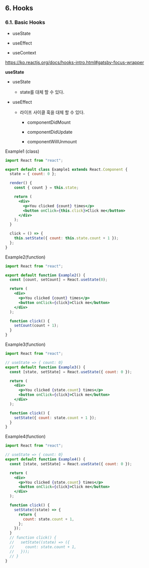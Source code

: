 ## 6. Hooks

### 6.1. Basic Hooks

- useState

- useEffect

- useContext

https://ko.reactjs.org/docs/hooks-intro.html#gatsby-focus-wrapper



**useState**

- useState
  
  - state를 대체 할 수 있다.

- useEffect
  
  - 라이프 사이클 훅을 대체 할 수 있다.
    
    - componentDidMount
    
    - componentDidUpdate
    
    - componentWillUnmount



Example1 (class)

```jsx
import React from "react";

export default class Example1 extends React.Component {
  state = { count: 0 };

  render() {
    const { count } = this.state;

    return (
      <div>
        <p>You clicked {count} times</p>
        <button onClick={this.click}>Click me</button>
      </div>
    );
  }

  click = () => {
    this.setState({ count: this.state.count + 1 });
  };
}

```



Example2(function)

```jsx
import React from "react";

export default function Example2() {
  const [count, setCount] = React.useState(0);

  return (
    <div>
      <p>You clicked {count} times</p>
      <button onClick={click}>Click me</button>
    </div>
  );

  function click() {
    setCount(count + 1);
  }
}

```



Example3(function)

```jsx
import React from "react";

// useState => { count: 0}
export default function Example3() {
  const [state, setState] = React.useState({ count: 0 });

  return (
    <div>
      <p>You clicked {state.count} times</p>
      <button onClick={click}>Click me</button>
    </div>
  );

  function click() {
    setState({ count: state.count + 1 });
  }
}

```



Example4(function)

```jsx
import React from "react";

// useState => { count: 0}
export default function Example4() {
  const [state, setState] = React.useState({ count: 0 });

  return (
    <div>
      <p>You clicked {state.count} times</p>
      <button onClick={click}>Click me</button>
    </div>
  );

  function click() {
    setState((state) => {
      return {
        count: state.count + 1,
      };
    });
  }
  // function click() {
  //   setState((state) => ({
  //     count: state.count + 1,
  //   }));
  // }
}
```




